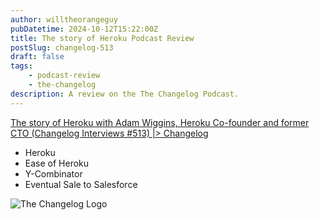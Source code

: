 ```yaml
---
author: willtheorangeguy
pubDatetime: 2024-10-12T15:22:00Z
title: The story of Heroku Podcast Review
postSlug: changelog-513
draft: false
tags:
    - podcast-review
    - the-changelog
description: A review on the The Changelog Podcast.
---
```


[The story of Heroku with Adam Wiggins, Heroku Co-founder and former CTO (Changelog Interviews #513) |> Changelog](https://changelog.com/podcast/513)

- Heroku
- Ease of Heroku
- Y-Combinator
- Eventual Sale to Salesforce

![The Changelog Logo](https://is1-ssl.mzstatic.com/image/thumb/Podcasts123/v4/b5/b1/43/b5b14333-7cbe-123d-c444-0204e5d08102/mza_311421542997449775.png/300x300bb.webp)
